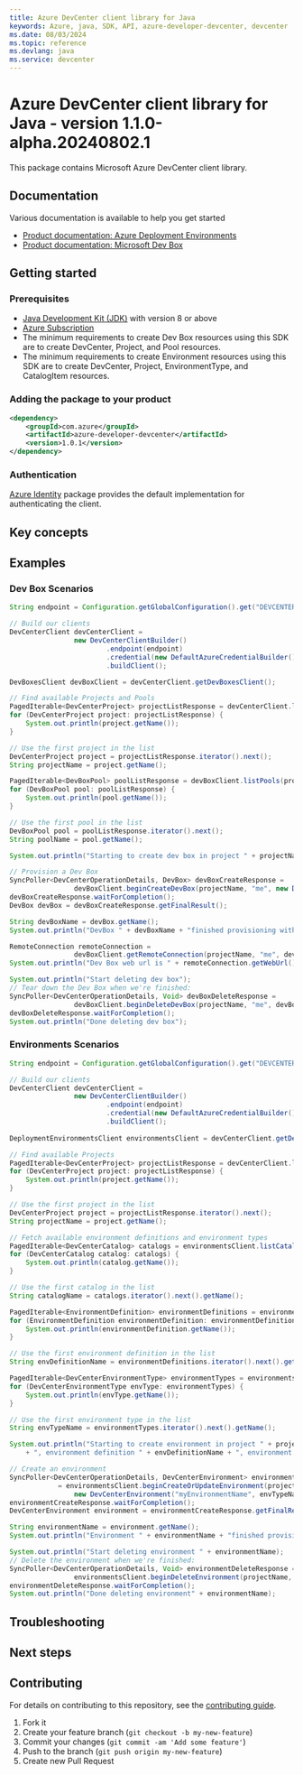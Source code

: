 ```yaml
---
title: Azure DevCenter client library for Java
keywords: Azure, java, SDK, API, azure-developer-devcenter, devcenter
ms.date: 08/03/2024
ms.topic: reference
ms.devlang: java
ms.service: devcenter
---
```

# Azure DevCenter client library for Java - version 1.1.0-alpha.20240802.1 


This package contains Microsoft Azure DevCenter client library.

## Documentation

Various documentation is available to help you get started

- [Product documentation: Azure Deployment Environments][environments_documentation]
- [Product documentation: Microsoft Dev Box][devbox_documentation]

## Getting started

### Prerequisites

- [Java Development Kit (JDK)][jdk] with version 8 or above
- [Azure Subscription][azure_subscription]
- The minimum requirements to create Dev Box resources using this SDK are to create DevCenter, Project, and Pool resources.
- The minimum requirements to create Environment resources using this SDK are to create DevCenter, Project, EnvironmentType, and CatalogItem resources.

### Adding the package to your product

[//]: # ({x-version-update-start;com.azure:azure-developer-devcenter;current})
```xml
<dependency>
    <groupId>com.azure</groupId>
    <artifactId>azure-developer-devcenter</artifactId>
    <version>1.0.1</version>
</dependency>
```
[//]: # ({x-version-update-end})

### Authentication

[Azure Identity][azure_identity] package provides the default implementation for authenticating the client.

## Key concepts

## Examples
### Dev Box Scenarios
```java com.azure.developer.devcenter.readme.devboxes
String endpoint = Configuration.getGlobalConfiguration().get("DEVCENTER_ENDPOINT");

// Build our clients
DevCenterClient devCenterClient =
                new DevCenterClientBuilder()
                        .endpoint(endpoint)
                        .credential(new DefaultAzureCredentialBuilder().build())
                        .buildClient();

DevBoxesClient devBoxClient = devCenterClient.getDevBoxesClient();

// Find available Projects and Pools
PagedIterable<DevCenterProject> projectListResponse = devCenterClient.listProjects();
for (DevCenterProject project: projectListResponse) {
    System.out.println(project.getName());
}

// Use the first project in the list
DevCenterProject project = projectListResponse.iterator().next();
String projectName = project.getName();

PagedIterable<DevBoxPool> poolListResponse = devBoxClient.listPools(projectName);
for (DevBoxPool pool: poolListResponse) {
    System.out.println(pool.getName());
}

// Use the first pool in the list
DevBoxPool pool = poolListResponse.iterator().next();
String poolName = pool.getName();

System.out.println("Starting to create dev box in project " + projectName + " and pool " + poolName);

// Provision a Dev Box
SyncPoller<DevCenterOperationDetails, DevBox> devBoxCreateResponse =
                devBoxClient.beginCreateDevBox(projectName, "me", new DevBox("MyDevBox", poolName));
devBoxCreateResponse.waitForCompletion();
DevBox devBox = devBoxCreateResponse.getFinalResult();

String devBoxName = devBox.getName();
System.out.println("DevBox " + devBoxName + "finished provisioning with status " + devBox.getProvisioningState());

RemoteConnection remoteConnection =
                devBoxClient.getRemoteConnection(projectName, "me", devBoxName);
System.out.println("Dev Box web url is " + remoteConnection.getWebUrl());

System.out.println("Start deleting dev box");
// Tear down the Dev Box when we're finished:
SyncPoller<DevCenterOperationDetails, Void> devBoxDeleteResponse =
                devBoxClient.beginDeleteDevBox(projectName, "me", devBoxName);
devBoxDeleteResponse.waitForCompletion();
System.out.println("Done deleting dev box");
```

### Environments Scenarios
```java com.azure.developer.devcenter.readme.environments
String endpoint = Configuration.getGlobalConfiguration().get("DEVCENTER_ENDPOINT");

// Build our clients
DevCenterClient devCenterClient =
                new DevCenterClientBuilder()
                        .endpoint(endpoint)
                        .credential(new DefaultAzureCredentialBuilder().build())
                        .buildClient();
       
DeploymentEnvironmentsClient environmentsClient = devCenterClient.getDeploymentEnvironmentsClient();

// Find available Projects 
PagedIterable<DevCenterProject> projectListResponse = devCenterClient.listProjects();
for (DevCenterProject project: projectListResponse) {
    System.out.println(project.getName());
}

// Use the first project in the list
DevCenterProject project = projectListResponse.iterator().next();
String projectName = project.getName();

// Fetch available environment definitions and environment types
PagedIterable<DevCenterCatalog> catalogs = environmentsClient.listCatalogs(projectName);
for (DevCenterCatalog catalog: catalogs) {
    System.out.println(catalog.getName());
}

// Use the first catalog in the list
String catalogName = catalogs.iterator().next().getName();

PagedIterable<EnvironmentDefinition> environmentDefinitions = environmentsClient.listEnvironmentDefinitionsByCatalog(projectName, catalogName);
for (EnvironmentDefinition environmentDefinition: environmentDefinitions) {
    System.out.println(environmentDefinition.getName());
}

// Use the first environment definition in the list
String envDefinitionName = environmentDefinitions.iterator().next().getName();

PagedIterable<DevCenterEnvironmentType> environmentTypes = environmentsClient.listEnvironmentTypes(projectName);
for (DevCenterEnvironmentType envType: environmentTypes) {
    System.out.println(envType.getName());
}

// Use the first environment type in the list
String envTypeName = environmentTypes.iterator().next().getName();

System.out.println("Starting to create environment in project " + projectName + ", with catalog " + catalogName
    + ", environment definition " + envDefinitionName + ", environment type " + envTypeName);

// Create an environment
SyncPoller<DevCenterOperationDetails, DevCenterEnvironment> environmentCreateResponse 
            = environmentsClient.beginCreateOrUpdateEnvironment(projectName, "me",
                new DevCenterEnvironment("myEnvironmentName", envTypeName, catalogName, envDefinitionName));
environmentCreateResponse.waitForCompletion();
DevCenterEnvironment environment = environmentCreateResponse.getFinalResult();

String environmentName = environment.getName();
System.out.println("Environment " + environmentName + "finished provisioning with status " + environment.getProvisioningState());

System.out.println("Start deleting environment " + environmentName);
// Delete the environment when we're finished:
SyncPoller<DevCenterOperationDetails, Void> environmentDeleteResponse =
                environmentsClient.beginDeleteEnvironment(projectName, "me", environmentName);
environmentDeleteResponse.waitForCompletion();
System.out.println("Done deleting environment" + environmentName);
```

## Troubleshooting

## Next steps

## Contributing

For details on contributing to this repository, see the [contributing guide](https://github.com/Azure/azure-sdk-for-java/blob/main/CONTRIBUTING.md).

1. Fork it
1. Create your feature branch (`git checkout -b my-new-feature`)
1. Commit your changes (`git commit -am 'Add some feature'`)
1. Push to the branch (`git push origin my-new-feature`)
1. Create new Pull Request

<!-- LINKS -->
[environments_documentation]: https://learn.microsoft.com/azure/deployment-environments/
[devbox_documentation]: https://learn.microsoft.com/azure/dev-box/
[docs]: https://azure.github.io/azure-sdk-for-java/
[jdk]: /java/azure/jdk/
[azure_subscription]: https://azure.microsoft.com/free/
[azure_identity]: https://github.com/Azure/azure-sdk-for-java/blob/main/sdk/identity/azure-identity

